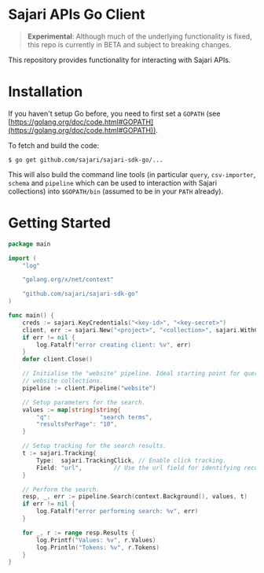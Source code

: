 # Sajari APIs Go Client

> **Experimental**: Although much of the underlying functionality is fixed, this repo is currently in BETA and subject to breaking changes.

This repository provides functionality for interacting with Sajari APIs.

# Installation

If you haven't setup Go before, you need to first set a `GOPATH` (see [https://golang.org/doc/code.html#GOPATH](https://golang.org/doc/code.html#GOPATH)).

To fetch and build the code:

    $ go get github.com/sajari/sajari-sdk-go/...

This will also build the command line tools (in particular `query`, `csv-importer`, `schema` and `pipeline` which can be used to interaction with Sajari collections) into `$GOPATH/bin` (assumed to be in your `PATH` already).

# Getting Started

```go
package main

import (
	"log"

	"golang.org/x/net/context"

	"github.com/sajari/sajari-sdk-go"
)

func main() {
	creds := sajari.KeyCredentials("<key-id>", "<key-secret>")
	client, err := sajari.New("<project>", "<collection>", sajari.WithCredentials(creds))
	if err != nil {
		log.Fatalf("error creating client: %v", err)
	}
	defer client.Close()

	// Initialise the "website" pipeline. Ideal starting point for querying
	// website collections.
	pipeline := client.Pipeline("website")

	// Setup parameters for the search.
	values := map[string]string{
		"q":              "search terms",
		"resultsPerPage": "10",
	}

	// Setup tracking for the search results.
	t := sajari.Tracking{
		Type:  sajari.TrackingClick, // Enable click tracking.
		Field: "url",         // Use the url field for identifying records.
	}

	// Perform the search.
	resp, _, err := pipeline.Search(context.Background(), values, t)
	if err != nil {
		log.Fatalf("error performing search: %v", err)
	}

	for _, r := range resp.Results {
		log.Printf("Values: %v", r.Values)
		log.Println("Tokens: %v", r.Tokens)
	}
}
```